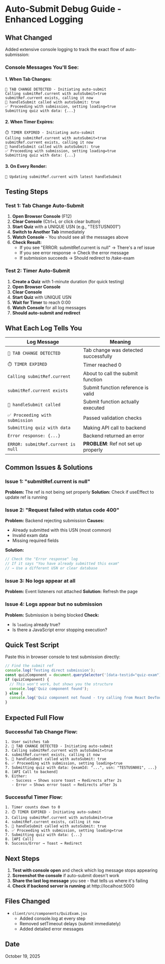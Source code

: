 # Auto-Submit Debug Guide - Enhanced Logging

## What Changed

Added extensive console logging to track the exact flow of auto-submission:

### Console Messages You'll See:

#### 1. When Tab Changes:
```
🚨 TAB CHANGE DETECTED - Initiating auto-submit
Calling submitRef.current with autoSubmit=true
submitRef.current exists, calling it now
🎯 handleSubmit called with autoSubmit: true
✅ Proceeding with submission, setting loading=true
Submitting quiz with data: {...}
```

#### 2. When Timer Expires:
```
⏱️ TIMER EXPIRED - Initiating auto-submit
Calling submitRef.current with autoSubmit=true
submitRef.current exists, calling it now
🎯 handleSubmit called with autoSubmit: true
✅ Proceeding with submission, setting loading=true
Submitting quiz with data: {...}
```

#### 3. On Every Render:
```
📌 Updating submitRef.current with latest handleSubmit
```

## Testing Steps

### Test 1: Tab Change Auto-Submit

1. **Open Browser Console** (F12)
2. **Clear Console** (Ctrl+L or click clear button)
3. **Start Quiz** with a UNIQUE USN (e.g., "TESTUSN001")
4. **Switch to Another Tab** immediately
5. **Watch Console** - You should see all the messages above
6. **Check Result:**
   - If you see "ERROR: submitRef.current is null" → There's a ref issue
   - If you see error response → Check the error message
   - If submission succeeds → Should redirect to /take-exam

### Test 2: Timer Auto-Submit

1. **Create a Quiz** with 1-minute duration (for quick testing)
2. **Open Browser Console**
3. **Clear Console**
4. **Start Quiz** with UNIQUE USN
5. **Wait for Timer** to reach 0:00
6. **Watch Console** for all log messages
7. **Should auto-submit and redirect**

## What Each Log Tells You

| Log Message | Meaning |
|------------|---------|
| `🚨 TAB CHANGE DETECTED` | Tab change was detected successfully |
| `⏱️ TIMER EXPIRED` | Timer reached 0 |
| `Calling submitRef.current` | About to call the submit function |
| `submitRef.current exists` | Submit function reference is valid |
| `🎯 handleSubmit called` | Submit function actually executed |
| `✅ Proceeding with submission` | Passed validation checks |
| `Submitting quiz with data` | Making API call to backend |
| `Error response: {...}` | Backend returned an error |
| `ERROR: submitRef.current is null` | **PROBLEM**: Ref not set up properly |

## Common Issues & Solutions

### Issue 1: "submitRef.current is null"
**Problem:** The ref is not being set properly
**Solution:** Check if useEffect to update ref is running

### Issue 2: "Request failed with status code 400"
**Problem:** Backend rejecting submission
**Causes:**
- Already submitted with this USN (most common)
- Invalid exam data
- Missing required fields

**Solution:** 
```javascript
// Check the "Error response" log
// If it says "You have already submitted this exam"
// → Use a different USN or clear database
```

### Issue 3: No logs appear at all
**Problem:** Event listeners not attached
**Solution:** Refresh the page

### Issue 4: Logs appear but no submission
**Problem:** Submission is being blocked
**Check:**
- Is `loading` already true?
- Is there a JavaScript error stopping execution?

## Quick Test Script

Paste this in browser console to test submission directly:

```javascript
// Find the submit ref
console.log('Testing direct submission');
const quizComponent = document.querySelector('[data-testid="quiz-exam"]');
if (quizComponent) {
  // This won't work, but shows you the structure
  console.log('Quiz component found');
} else {
  console.log('Quiz component not found - try calling from React DevTools');
}
```

## Expected Full Flow

### Successful Tab Change Flow:
```
1. User switches tab
2. 🚨 TAB CHANGE DETECTED - Initiating auto-submit
3. Calling submitRef.current with autoSubmit=true
4. submitRef.current exists, calling it now
5. 🎯 handleSubmit called with autoSubmit: true
6. ✅ Proceeding with submission, setting loading=true
7. Submitting quiz with data: {examId: "...", usn: "TESTUSN001", ...}
8. [API Call to backend]
9. Either:
   - Success → Shows score toast → Redirects after 2s
   - Error → Shows error toast → Redirects after 3s
```

### Successful Timer Flow:
```
1. Timer counts down to 0
2. ⏱️ TIMER EXPIRED - Initiating auto-submit
3. Calling submitRef.current with autoSubmit=true
4. submitRef.current exists, calling it now
5. 🎯 handleSubmit called with autoSubmit: true
6. ✅ Proceeding with submission, setting loading=true
7. Submitting quiz with data: {...}
8. [API Call]
9. Success/Error → Toast → Redirect
```

## Next Steps

1. **Test with console open** and check which log message stops appearing
2. **Screenshot the console** if auto-submit doesn't work
3. **Share the last log message** you see - that tells us where it's failing
4. **Check if backend server is running** at http://localhost:5000

## Files Changed
- `client/src/components/QuizExam.jsx`
  - Added console.log at every step
  - Removed setTimeout delays (submit immediately)
  - Added detailed error messages

## Date
October 19, 2025
